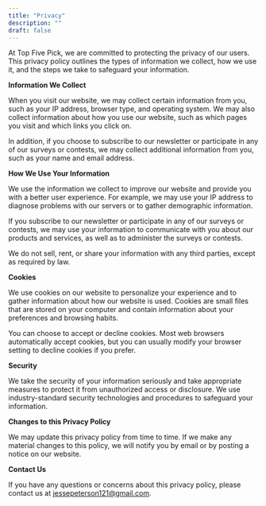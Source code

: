 ```yaml
---
title: "Privacy"
description: ""
draft: false
---
```


At Top Five Pick, we are committed to protecting the privacy of our users. This privacy policy outlines the types of information we collect, how we use it, and the steps we take to safeguard your information.

**Information We Collect**

When you visit our website, we may collect certain information from you, such as your IP address, browser type, and operating system. We may also collect information about how you use our website, such as which pages you visit and which links you click on.

In addition, if you choose to subscribe to our newsletter or participate in any of our surveys or contests, we may collect additional information from you, such as your name and email address.

**How We Use Your Information**

We use the information we collect to improve our website and provide you with a better user experience. For example, we may use your IP address to diagnose problems with our servers or to gather demographic information.

If you subscribe to our newsletter or participate in any of our surveys or contests, we may use your information to communicate with you about our products and services, as well as to administer the surveys or contests.

We do not sell, rent, or share your information with any third parties, except as required by law.

**Cookies**

We use cookies on our website to personalize your experience and to gather information about how our website is used. Cookies are small files that are stored on your computer and contain information about your preferences and browsing habits.

You can choose to accept or decline cookies. Most web browsers automatically accept cookies, but you can usually modify your browser setting to decline cookies if you prefer.

**Security**

We take the security of your information seriously and take appropriate measures to protect it from unauthorized access or disclosure. We use industry-standard security technologies and procedures to safeguard your information.

**Changes to this Privacy Policy**

We may update this privacy policy from time to time. If we make any material changes to this policy, we will notify you by email or by posting a notice on our website.

**Contact Us**

If you have any questions or concerns about this privacy policy, please contact us at jessepeterson121@gmail.com.